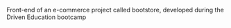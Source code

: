 Front-end of an e-commerce project called bootstore, developed during the Driven Education bootcamp
